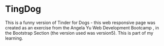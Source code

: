 # TingDog
This is a funny version of Tinder for Dogs - this web responsive page was created as an exercise from the Angela Yu Web Development Bootcamp , in the Bootstrap Section (the version used was version5).  This is part of my learning.
